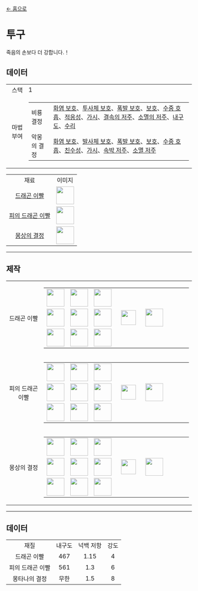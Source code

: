 [← 홈으로](../)
# 투구
죽음의 손보다 더 강합니다.！

## 데이터
<table>
    <tr><td align="end">스택</td><td>1</td></tr>
    <tr><td align="end">마법 부여</td><td>
        <table>
            <tr><td>비룡 결정</td><td><a href="https://minecraft.fandom.com/zh/wiki/화염 보호">화염 보호</a>、<a href="https://minecraft.fandom.com/zh/wiki/투사체 보호">투사체 보호</a>、<a href="https://minecraft.fandom.com/zh/wiki/폭발 보호">폭발 보호</a>、<a href="https://minecraft.fandom.com/zh/wiki/보호">보호</a>、<a href="https://minecraft.fandom.com/zh/wiki/수중 호흡">수중 호흡</a>、<a href="https://minecraft.fandom.com/zh/wiki/적응성">적응성</a>、<a href="https://minecraft.fandom.com/zh/wiki/가시">가시</a>、<a href="https://minecraft.fandom.com/zh/wiki/결속의 저주">결속의 저주</a>、<a href="https://minecraft.fandom.com/zh/wiki/소멸의 저주">소멸의 저주</a>、<a href="https://minecraft.fandom.com/zh/wiki/내구도">내구도</a>、<a href="https://minecraft.fandom.com/zh/wiki/수리">수리</a></td></tr>
            <tr><td>악몽의 결정</td><td><a href="https://minecraft.fandom.com/zh/wiki/화염_보호">화염 보호</a>、<a href="https://minecraft.fandom.com/zh/wiki/발사체_보호">발사체 보호</a>、<a href="https://minecraft.fandom.com/zh/wiki/폭발_보호">폭발 보호</a>、<a href="https://minecraft.fandom.com/zh/wiki/보호">보호</a>、<a href="https://minecraft.fandom.com/zh/wiki/수중_호흡">수중 호흡</a>、<a href="https://minecraft.fandom.com/zh/wiki/친수성">친수성</a>、<a href="https://minecraft.fandom.com/zh/wiki/가시">가시</a>、<a href="https://minecraft.fandom.com/zh/wiki/속박_저주">속박 저주</a>、<a href="https://minecraft.fandom.com/zh/wiki/소멸_저주">소멸 저주</a></td></tr>
        </table>
    </td></tr>
</table>
<table>
    <tr><td align="center">재료</td><td align="center">이미지</td></tr>
    <tr><td align="center"><a href="dragon_tooth.md">드래곤 이빨</a></td><td><img src="https://i.imgur.com/zZtcnuU.png" height="48"/></td></tr>
    <tr><td align="center"><a href="dragon_blood_tooth.md">피의 드래곤 이빨</a></td><td><img src="https://i.imgur.com/X7aCueQ.png" height="48"/></td></tr>
    <tr><td align="center"><a href="nightmare_crystal.md">몽상의 결정</a></td><td><img src="https://i.imgur.com/3TUXrLd.png" height="48"/></td></tr>
</table>

---

## 제작
<table>
    <tr>
        <td align="center">드래곤 이빨</td>
        <td>
            <table>
                <tr><td><img src="https://i.imgur.com/wl43BjZ.png" width="48"/></td><td><img src="https://i.imgur.com/wl43BjZ.png" width="48"/></td><td><img src="https://i.imgur.com/wl43BjZ.png" width="48"/></td><td colspan="3"></td></tr>
                <tr><td><img src="https://i.imgur.com/ZJn6ZOj.png" width="48"/></td><td><img src="https://i.imgur.com/ZJn6ZOj.png" width="48"/></td><td><img src="https://i.imgur.com/ZJn6ZOj.png" width="48"/></td><td width="70" align="center"><img src="https://i.imgur.com/VE0KqIE.png" width="40"/></td><td><img src="https://i.imgur.com/zZtcnuU.png" width="48"/></td><td width="70"></td></tr>
                <tr><td><img src="https://i.imgur.com/ZJn6ZOj.png" width="48"/></td><td><img src="https://i.imgur.com/wl43BjZ.png" width="48"/></td><td><img src="https://i.imgur.com/ZJn6ZOj.png" width="48"/></td><td colspan="3"></td></tr>
            </table>
        </td>
    </tr>
    <tr>
        <td align="center">피의 드래곤 이빨</td>
        <td>
            <table>
                <tr><td><img src="https://i.imgur.com/wl43BjZ.png" width="48"/></td><td><img src="https://i.imgur.com/wl43BjZ.png" width="48"/></td><td><img src="https://i.imgur.com/wl43BjZ.png" width="48"/></td><td colspan="3"></td></tr>
                <tr><td><img src="https://i.imgur.com/DWX8hfU.png" width="48"/></td><td><img src="https://i.imgur.com/DWX8hfU.png" width="48"/></td><td><img src="https://i.imgur.com/DWX8hfU.png" width="48"/></td><td width="70" align="center"><img src="https://i.imgur.com/VE0KqIE.png" width="40"/></td><td><img src="https://i.imgur.com/X7aCueQ.png" width="48"/></td><td width="70"></td></tr>
                <tr><td><img src="https://i.imgur.com/DWX8hfU.png" width="48"/></td><td><img src="https://i.imgur.com/wl43BjZ.png" width="48"/></td><td><img src="https://i.imgur.com/DWX8hfU.png" width="48"/></td><td colspan="3"></td></tr>
            </table>
        </td>
    </tr>
    <tr>
        <td align="center">몽상의 결정</td>
        <td>
            <table>
                <tr><td><img src="https://i.imgur.com/wl43BjZ.png" width="48"/></td><td><img src="https://i.imgur.com/wl43BjZ.png" width="48"/></td><td><img src="https://i.imgur.com/wl43BjZ.png" width="48"/></td><td colspan="3"></td></tr>
                <tr><td><img src="https://i.imgur.com/pivPa8U.png" width="48"/></td><td><img src="https://i.imgur.com/pivPa8U.png" width="48"/></td><td><img src="https://i.imgur.com/pivPa8U.png" width="48"/></td><td width="70" align="center"><img src="https://i.imgur.com/VE0KqIE.png" width="40"/></td><td><img src="https://i.imgur.com/3TUXrLd.png" width="48"/></td><td width="70"></td></tr>
                <tr><td><img src="https://i.imgur.com/pivPa8U.png" width="48"/></td><td><img src="https://i.imgur.com/wl43BjZ.png" width="48"/></td><td><img src="https://i.imgur.com/pivPa8U.png" width="48"/></td><td colspan="3"></td></tr>
            </table>
        </td>
    </tr>
</table>

---

## 데이터

<table>
    <tr><td align="center">재질</td><td align="center">내구도</td><td align="center">넉백 저항</td><td align="center">강도</td></tr>
    <tr><td align="center">드래곤 이빨</td><td align="center">467</td><td align="center">1.15</td><td align="center">4</td></tr>
    <tr><td align="center">피의 드래곤 이빨</td><td align="center">561</td><td align="center">1.3</td><td align="center">6</td></tr>
    <tr><td align="center">몽타나의 결정</td><td align="center">무한</td><td align="center">1.5</td><td align="center">8</td></tr>
</table>
